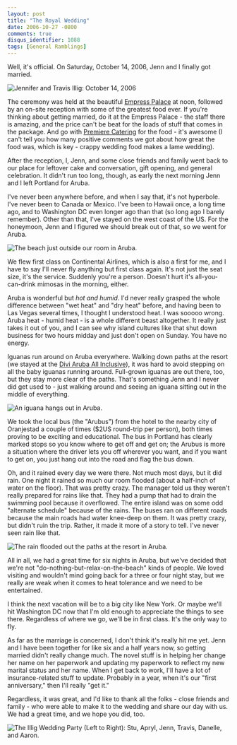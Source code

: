 ```yaml
---
layout: post
title: "The Royal Wedding"
date: 2006-10-27 -0800
comments: true
disqus_identifier: 1088
tags: [General Ramblings]
---
```

Well, it's official. On Saturday, October 14, 2006, Jenn and I finally
got married.

 ![Jennifer and Travis Illig: October 14,
2006](https://hyqi8g.dm2302.livefilestore.com/y2pqfelK9tyEKyKMiGxYTmQA0aQgmeJMxaTLZQdfsS_zOlxhcTvH0wIK_qahvZdqIWNcDnjYuaecjh3OUAAXYPgNrLemggs7bwY9NfkyEYV_uQ/20061027jenntrav.jpg?psid=1)

 The ceremony was held at the beautiful [Empress
Palace](http://www.empresspalace.com) at noon, followed by an on-site
reception with some of the greatest food ever. If you're thinking about
getting married, do it at the Empress Palace - the staff there is
amazing, and the price can't be beat for the loads of stuff that comes
in the package. And go with [Premiere
Catering](http://www.premierecatering.biz/) for the food - it's awesome
(I can't tell you how many positive comments we got about how great the
food was, which is key - crappy wedding food makes a lame wedding).

 After the reception, I, Jenn, and some close friends and family went
back to our place for leftover cake and conversation, gift opening, and
general celebration. It didn't run too long, though, as early the next
morning Jenn and I left Portland for Aruba.

 I've never been anywhere before, and when I say that, it's not
hyperbole. I've never been to Canada or Mexico. I've been to Hawaii
once, a long time ago, and to Washington DC even longer ago than that
(so long ago I barely remember). Other than that, I've stayed on the
west coast of the US. For the honeymoon, Jenn and I figured we should
break out of that, so we went for Aruba.

 ![The beach just outside our room in
Aruba.](https://hyqi8g.dm2304.livefilestore.com/y2pKd8hFpUESlXeV_QmidSkFlSMAdNFNKfBIAIiRrSaAVLwsB9vjIO2My2NpvVHaPF7MWNzD1YXDRco5_xflUV_lrMi9yQKgYhD7H5bD1js61U/20061027arubabeach.jpg?psid=1)

 We flew first class on Continental Airlines, which is also a first for
me, and I have to say I'll never fly anything but first class again.
It's not just the seat size, it's the service. Suddenly you're a person.
Doesn't hurt it's all-you-can-drink mimosas in the morning, either.

 Aruba is wonderful but *hot and humid*. I'd never really grasped the
whole difference between "wet heat" and "dry heat" before, and having
been to Las Vegas several times, I thought I understood heat. I was
sooooo wrong. Aruba heat - humid heat - is a whole different beast
altogether. It really just takes it out of you, and I can see why island
cultures like that shut down business for two hours midday and just
don't open on Sunday. You have no energy.

 Iguanas run around on Aruba everywhere. Walking down paths at the
resort (we stayed at the [Divi Aruba All
Inclusive](http://www.diviaruba.com/)), it was hard to avoid stepping on
all the baby iguanas running around. Full-grown iguanas are out there,
too, but they stay more clear of the paths. That's something Jenn and I
never did get used to - just walking around and seeing an iguana sitting
out in the middle of everything.

 ![An iguana hangs out in
Aruba.](https://hyqi8g.dm2303.livefilestore.com/y2pnNbs87wGezoLB6wHq35GGSSXPrKvXlDOQhhKLR3n2h4N17IylW1eZ5zSRcKdJ7H1zSqoChoJAVFqoZzuCLjA8_e3ICgv5M_74TnpW4qrcjY/20061027arubaiguana.jpg?psid=1)

 We took the local bus (the "Arubus") from the hotel to the nearby city
of Oranjestad a couple of times ($2US round-trip per person), both
times proving to be exciting and educational. The bus in Portland has
clearly marked stops so you know where to get off and get on; the Arubus
is more a situation where the driver lets you off wherever you want, and
if you want to get on, you just hang out into the road and flag the bus
down.

 Oh, and it rained every day we were there. Not much most days, but it
did rain. One night it rained so much our room flooded (about a
half-inch of water on the floor). That was pretty crazy. The manager
told us they weren't really prepared for rains like that. They had a
pump that had to drain the swimming pool because it overflowed. The
entire island was on some odd "alternate schedule" because of the rains.
The buses ran on different roads because the main roads had water
knee-deep on them. It was pretty crazy, but didn't ruin the trip.
Rather, it made it more of a story to tell. I've never seen rain like
that.

 ![The rain flooded out the paths at the resort in
Aruba.](https://hyqi8g.dm2302.livefilestore.com/y2pzsyeJUhxK7w-MScA5rJgZBbJUMvMbJesGdxbjAhqiVE91ttFUykGUjIiyO12Nbvosu3myhH1NOcySNVCzsPNqJvSLDUr-n4bn0OV0UalEV4/20061027arubaflood.jpg?psid=1)

 All in all, we had a great time for six nights in Aruba, but we've
decided that we're not "do-nothing-but-relax-on-the-beach" kinds of
people. We loved visiting and wouldn't mind going back for a three or
four night stay, but we really are weak when it comes to heat tolerance
and we need to be entertained.

 I think the next vacation will be to a big city like New York. Or maybe
we'll hit Washington DC now that I'm old enough to appreciate the things
to see there. Regardless of where we go, we'll be in first class. It's
the only way to fly.

 As far as the marriage is concerned, I don't think it's really hit me
yet. Jenn and I have been together for like six and a half years now, so
getting married didn't really change much. The novel stuff is in helping
her change her name on her paperwork and updating my paperwork to
reflect my new marital status and her name. When I get back to work,
I'll have a lot of insurance-related stuff to update. Probably in a
year, when it's our "first anniversary," then I'll really "get it."

 Regardless, it was great, and I'd like to thank all the folks - close
friends and family - who were able to make it to the wedding and share
our day with us. We had a great time, and we hope you did, too.

 ![The Illig Wedding Party (Left to Right): Stu, Apryl, Jenn, Travis,
Danelle, and
Aaron.](https://hyqi8g.dm1.livefilestore.com/y2p52KRaKp48dnaSZgFwdXph0uFT51N0r4jMgC1pPOLbAJj2oTZGMqQudL2MPfwZ0f2QCn_59hih6HYemtRmWQ6q6PMvOdcSkSf5d3RM8eZDyE/20061027weddingparty.jpg?psid=1)

